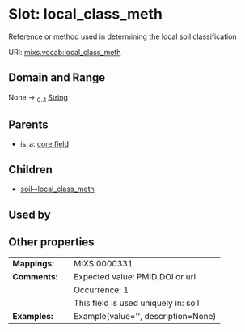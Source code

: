 
# Slot: local_class_meth


Reference or method used in determining the local soil classification

URI: [mixs.vocab:local_class_meth](https://w3id.org/mixs/vocab/local_class_meth)


## Domain and Range

None &#8594;  <sub>0..1</sub> [String](types/String.md)

## Parents

 *  is_a: [core field](core_field.md)

## Children

 *  [soil➞local_class_meth](soil_local_class_meth.md)

## Used by


## Other properties

|  |  |  |
| --- | --- | --- |
| **Mappings:** | | MIXS:0000331 |
| **Comments:** | | Expected value: PMID,DOI or url |
|  | | Occurrence: 1 |
|  | | This field is used uniquely in: soil |
| **Examples:** | | Example(value='', description=None) |

